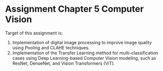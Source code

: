 # Assignment Chapter 5 Computer Vision

Target of this assignment is: 
1. Implementation of digital image processing to improve image quality using Pooling and CLAHE techniques.
2. Implementation of the Transfer Learning method for multi-classification cases using Deep Learning-based Computer Vision modeling, such as ResNet, DenseNet, and Vision
Transformers (ViT).
